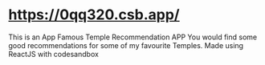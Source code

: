 # https://0qq320.csb.app/
This is an App Famous Temple Recommendation APP You would find some good recommendations for some of my favourite Temples. Made using ReactJS with codesandbox
